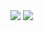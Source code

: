 <img src="https://capsule-render.vercel.app/api?type=waving&color=0:24c6dc,100:514a9d&height=250&section=header&text=mynameis%20seok&fontSize=60&fontAlign=70&fontColor=8E86EB" />

<img src="https://img.shields.io/badge/아이콘내용-바탕색?style=flat&logo=로고이름&logoColor=white"/>
